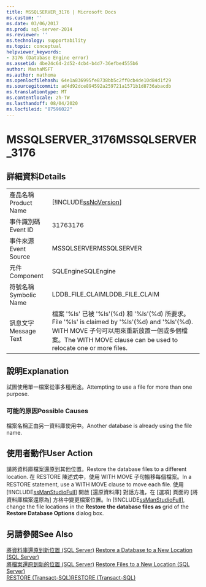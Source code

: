 ```yaml
---
title: MSSQLSERVER_3176 | Microsoft Docs
ms.custom: ''
ms.date: 03/06/2017
ms.prod: sql-server-2014
ms.reviewer: ''
ms.technology: supportability
ms.topic: conceptual
helpviewer_keywords:
- 3176 (Database Engine error)
ms.assetid: 4be24c64-2d52-4cb4-b4d7-36efbe4555b6
author: MashaMSFT
ms.author: mathoma
ms.openlocfilehash: 64e1a836995fe8738bb5c2ff0cb4de10d84d1f29
ms.sourcegitcommit: ad4d92dce894592a259721a1571b1d8736abacdb
ms.translationtype: MT
ms.contentlocale: zh-TW
ms.lasthandoff: 08/04/2020
ms.locfileid: "87596022"
---
```

# <a name="mssqlserver_3176"></a><span data-ttu-id="17af5-102">MSSQLSERVER_3176</span><span class="sxs-lookup"><span data-stu-id="17af5-102">MSSQLSERVER_3176</span></span>
    
## <a name="details"></a><span data-ttu-id="17af5-103">詳細資料</span><span class="sxs-lookup"><span data-stu-id="17af5-103">Details</span></span>  
  
|||  
|-|-|  
|<span data-ttu-id="17af5-104">產品名稱</span><span class="sxs-lookup"><span data-stu-id="17af5-104">Product Name</span></span>|[!INCLUDE[ssNoVersion](../../includes/ssnoversion-md.md)]|  
|<span data-ttu-id="17af5-105">事件識別碼</span><span class="sxs-lookup"><span data-stu-id="17af5-105">Event ID</span></span>|<span data-ttu-id="17af5-106">3176</span><span class="sxs-lookup"><span data-stu-id="17af5-106">3176</span></span>|  
|<span data-ttu-id="17af5-107">事件來源</span><span class="sxs-lookup"><span data-stu-id="17af5-107">Event Source</span></span>|<span data-ttu-id="17af5-108">MSSQLSERVER</span><span class="sxs-lookup"><span data-stu-id="17af5-108">MSSQLSERVER</span></span>|  
|<span data-ttu-id="17af5-109">元件</span><span class="sxs-lookup"><span data-stu-id="17af5-109">Component</span></span>|<span data-ttu-id="17af5-110">SQLEngine</span><span class="sxs-lookup"><span data-stu-id="17af5-110">SQLEngine</span></span>|  
|<span data-ttu-id="17af5-111">符號名稱</span><span class="sxs-lookup"><span data-stu-id="17af5-111">Symbolic Name</span></span>|<span data-ttu-id="17af5-112">LDDB_FILE_CLAIM</span><span class="sxs-lookup"><span data-stu-id="17af5-112">LDDB_FILE_CLAIM</span></span>|  
|<span data-ttu-id="17af5-113">訊息文字</span><span class="sxs-lookup"><span data-stu-id="17af5-113">Message Text</span></span>|<span data-ttu-id="17af5-114">檔案 '%ls' 已被 '%ls'(%d) 和 '%ls'(%d) 所要求。</span><span class="sxs-lookup"><span data-stu-id="17af5-114">File '%ls' is claimed by '%ls'(%d) and '%ls'(%d).</span></span> <span data-ttu-id="17af5-115">WITH MOVE 子句可以用來重新放置一個或多個檔案。</span><span class="sxs-lookup"><span data-stu-id="17af5-115">The WITH MOVE clause can be used to relocate one or more files.</span></span>|  
  
## <a name="explanation"></a><span data-ttu-id="17af5-116">說明</span><span class="sxs-lookup"><span data-stu-id="17af5-116">Explanation</span></span>  
 <span data-ttu-id="17af5-117">試圖使用單一檔案從事多種用途。</span><span class="sxs-lookup"><span data-stu-id="17af5-117">Attempting to use a file for more than one purpose.</span></span>  
  
### <a name="possible-causes"></a><span data-ttu-id="17af5-118">可能的原因</span><span class="sxs-lookup"><span data-stu-id="17af5-118">Possible Causes</span></span>  
 <span data-ttu-id="17af5-119">檔案名稱正由另一資料庫使用中。</span><span class="sxs-lookup"><span data-stu-id="17af5-119">Another database is already using the file name.</span></span>  
  
## <a name="user-action"></a><span data-ttu-id="17af5-120">使用者動作</span><span class="sxs-lookup"><span data-stu-id="17af5-120">User Action</span></span>  
 <span data-ttu-id="17af5-121">請將資料庫檔案還原到其他位置。</span><span class="sxs-lookup"><span data-stu-id="17af5-121">Restore the database files to a different location.</span></span> <span data-ttu-id="17af5-122">在 RESTORE 陳述式中，使用 WITH MOVE 子句搬移每個檔案。</span><span class="sxs-lookup"><span data-stu-id="17af5-122">In a RESTORE statement, use a WITH MOVE clause to move each file.</span></span> <span data-ttu-id="17af5-123">使用 [!INCLUDE[ssManStudioFull](../../includes/ssmanstudiofull-md.md)] 開啟 [還原資料庫] 對話方塊，在 [選項] 頁面的 [將資料庫檔案還原為] 方格中變更檔案位置。</span><span class="sxs-lookup"><span data-stu-id="17af5-123">In [!INCLUDE[ssManStudioFull](../../includes/ssmanstudiofull-md.md)], change the file locations in the **Restore the database files as** grid of the **Restore Database Options** dialog box.</span></span>  
  
## <a name="see-also"></a><span data-ttu-id="17af5-124">另請參閱</span><span class="sxs-lookup"><span data-stu-id="17af5-124">See Also</span></span>  
 <span data-ttu-id="17af5-125">[將資料庫還原到新位置 &#40;SQL Server&#41;](../backup-restore/restore-a-database-to-a-new-location-sql-server.md) </span><span class="sxs-lookup"><span data-stu-id="17af5-125">[Restore a Database to a New Location &#40;SQL Server&#41;](../backup-restore/restore-a-database-to-a-new-location-sql-server.md) </span></span>  
 <span data-ttu-id="17af5-126">[將檔案還原到新的位置 &#40;SQL Server&#41;](../backup-restore/restore-files-to-a-new-location-sql-server.md) </span><span class="sxs-lookup"><span data-stu-id="17af5-126">[Restore Files to a New Location &#40;SQL Server&#41;](../backup-restore/restore-files-to-a-new-location-sql-server.md) </span></span>  
 [<span data-ttu-id="17af5-127">RESTORE &#40;Transact-SQL&#41;</span><span class="sxs-lookup"><span data-stu-id="17af5-127">RESTORE &#40;Transact-SQL&#41;</span></span>](/sql/t-sql/statements/restore-statements-transact-sql)  
  
  
